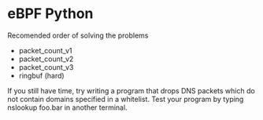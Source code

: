 # eBPF Python
Recomended order of solving the problems
 - packet_count_v1
 - packet_count_v2
 - packet_count_v3
 - ringbuf (hard)

If you still have time, try writing a program that drops DNS packets which do not contain domains specified in a whitelist.
Test your program by typing nslookup foo.bar in another terminal.
